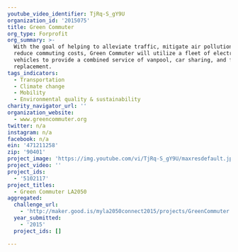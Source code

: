 ```yaml
---
youtube_video_identifier: TjRq-S_gY9U
organization_id: '2015075'
title: Green Commuter
org_type: Forprofit
org_summary: >-
  With the goal of helping to alleviate traffic, mitigate air pollution, and
  reduce commuting costs, Green Commuter will utilize a fleet of electric
  vehicles to provide a combined service of vanpool, car sharing, and fleet
  replacement.
tags_indicators:
  - Transportation
  - Climate change
  - Mobility
  - Environmental quality & sustainability
charity_navigator_url: ''
organization_website:
  - www.greencommuter.org
twitter: n/a
instagram: n/a
facebook: n/a
ein: '471211258'
zip: '90401'
project_image: 'https://img.youtube.com/vi/TjRq-S_gY9U/maxresdefault.jpg'
project_video: ''
project_ids:
  - '5102117'
project_titles:
  - Green Commuter LA2050
aggregated:
  challenge_url:
    - 'http://maker.good.is/myla2050connect2015/projects/GreenCommuter.html'
  year_submitted:
    - '2015'
  project_ids: []

---
```

